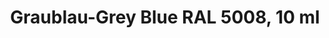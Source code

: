 ---
layout: product
title: "Graublau-Grey Blue RAL 5008, 10 ml"
price: "330" 
desc: "Acrylic Laquer 10mL"
img_path: "/assets/img/RC208.webp"
brand: "AK "
available: false
special_offer: false
new: false
soon: false
cat: "020000"
subcat: "020200"
subsubcat: "020201"
sifra: "RC208"
popular: false
spec: false
---